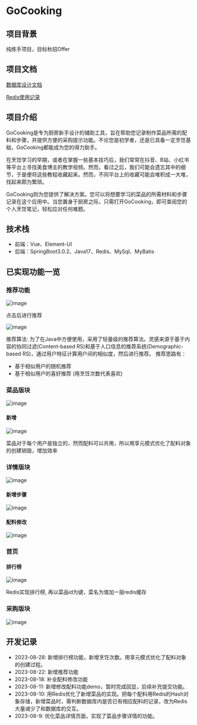 # GoCooking
## 项目背景
纯练手项目，目标秋招Offer

## 项目文档

[数据库设计文档](https://github.com/PocketSWPU/GoCooking/blob/master/docs/DatabaseDesignDoc.md)

[Redis使用记录](https://github.com/PocketSWPU/GoCooking/blob/master/docs/RedisListDoc.md)

## 项目介绍
GoCooking是专为厨房新手设计的辅助工具，旨在帮助您记录制作菜品所需的配料和步骤，并提供方便的采购提示功能。不论您是初学者，还是已具备一定烹饪基础，GoCooking都能成为您的得力助手。

在烹饪学习的早期，或者在掌握一些基本技巧后，我们常常在抖音、B站、小红书等平台上寻找美食博主的教学视频。然而，看过之后，我们可能会遗忘其中的细节，于是便将这些教程收藏起来。然而，不同平台上的收藏可能会堆积成一大堆，找起来颇为繁琐。

GoCooking则为您提供了解决方案。您可以将想要学习的菜品的所需材料和步骤记录在这个应用中。当您置身于厨房之际，只需打开GoCooking，即可查阅您的个人烹饪笔记，轻松应对任何难题。

## 技术栈
- 前端：Vue、Element-UI
- 后端：SpringBoot3.0.2、Java17、Redis、MySql、MyBatis

## 已实现功能一览

### 推荐功能
![image](https://github.com/PocketSWPU/GoCooking/assets/107466625/01eb778b-c7d0-4fdb-a058-1009d18bd5da)

点击后进行推荐

![image](https://github.com/PocketSWPU/GoCooking/assets/107466625/e656996d-5c91-46ac-aec3-e1f19165eb5e)

推荐算法: 为了在Java中方便使用，采用了轻量级的推荐算法。灵感来源于基于内容的协同过滤(Content-based RS)和基于人口信息的推荐系统(Demographic-based RS)，通过用户特征计算用户间的相似度，然后进行推荐。
推荐思路有：
- 基于相似用户的随机推荐
- 基于相似用户的喜好推荐 (用烹饪次数代表喜欢)


### 菜品版块
![image](https://github.com/PocketSWPU/GoCooking/assets/107466625/65ee52dd-86a7-4d1f-8c6e-a2606492900b)
#### 新增
![image](https://github.com/PocketSWPU/GoCooking/assets/107466625/243ff600-75c3-4d92-a8a5-c456ca223b4b)

菜品对于每个用户是独立的，然而配料可以共用，所以用享元模式优化了配料对象的创建销毁，增加效率

### 详情版块
![image](https://github.com/PocketSWPU/GoCooking/assets/107466625/d4ef9352-9480-48ed-b891-eadeaea9a442)

#### 新增步骤
![image](https://github.com/PocketSWPU/GoCooking/assets/107466625/e5db5fda-54e0-4772-9f1d-d7248d9e3e5d)
#### 配料修改
![image](https://github.com/PocketSWPU/GoCooking/assets/107466625/781013d0-2319-452d-818e-abb15f6a1615)

### 首页

#### 排行榜
![image](https://github.com/PocketSWPU/GoCooking/assets/107466625/299727eb-98df-4167-92ae-2fe2c81c185c)

Redis实现排行榜, 再以菜品id为键，菜名为值加一层redis缓存

### 采购版块
![image](https://github.com/PocketSWPU/GoCooking/assets/107466625/0b929a96-d00f-4c60-829d-eaa0c0c45ffa)


## 开发记录
- 2023-08-28: 新增排行榜功能，新增烹饪次数。用享元模式优化了配料对象的创建过程。
- 2023-08-22: 新增推荐功能
- 2023-08-18: 补全配料修改功能
- 2023-08-11: 新增修改配料功能demo，暂时完成回显，后续补充提交功能。
- 2023-08-10: 用Redis优化了新增菜品的实现。把每个配料用Redis的Hash对象存储，新增菜品时，需判断数据库内是否已有相应配料的记录，改为Redis大量减少了和数据库的交互。
- 2023-08-9: 优化菜品详情页面，实现了菜品步骤详情的功能。
